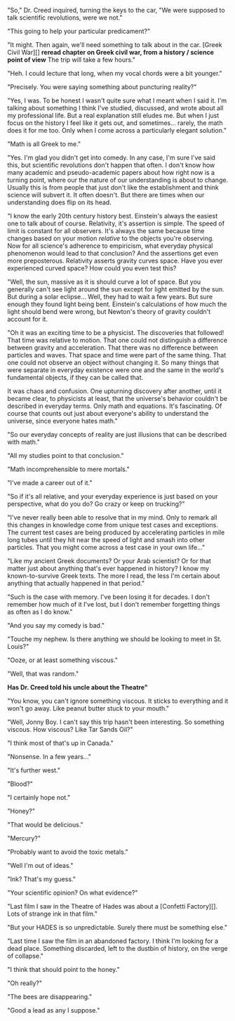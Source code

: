 "So," Dr. Creed inquired, turning the keys to the car, "We were supposed to talk scientific revolutions, were we not."

"This going to help your particular predicament?"

"It might. Then again, we'll need something to talk about in the car. [Greek Civil War][] **reread chapter on Greek civil war, from a history / science point of view** The trip will take a few hours."

"Heh. I could lecture that long, when my vocal chords were a bit younger."

"Precisely. You were saying something about puncturing reality?"

"Yes, I was. To be honest I wasn't quite sure what I meant when I said it. I'm talking about something I think I've studied, discussed, and wrote about all my professional life. But a real explanation still eludes me. But when I just focus on the history I feel like it gets out, and sometimes... rarely, the math does it for me too. Only when I come across a particularly elegant solution."

"Math is all Greek to me."

"Yes. I'm glad you didn't get into comedy. In any case, I'm sure I've said this, but scientific revolutions don't happen that often. I don't know how many academic and pseudo-academic papers about how right now is a turning point, where our the nature of our understanding is about to change. Usually this is from people that just don't like the establishment and think science will subvert it. It often doesn't. But there are times when our understanding does flip on its head.

"I know the early 20th century history best. Einstein's always the easiest one to talk about of course. Relativity, it's assertion is simple. The speed of limit is constant for all observers. It's always the same because time changes based on your motion *relative* to the objects you're observing. Now for all science's adherence to empiricism, what everyday physical phenomenon would lead to that conclusion? And the assertions get even more preposterous. Relativity asserts gravity curves space. Have you ever experienced curved space? How could you even test this?

"Well, the sun, massive as it is should curve a lot of space. But you generally can't see light around the sun except for light emitted by the sun. But during a solar eclipse...  Well, they had to wait a few years. But sure enough they found light being bent. Einstein's calculations of how much the light should bend were wrong, but Newton's theory of gravity couldn't account for it. 

"Oh it was an exciting time to be a physicist. The discoveries that followed! That time was relative to motion. That one could not distinguish a difference between gravity and acceleration. That there was no difference between particles and waves. That space and time were part of the same thing. That one could not observe an object without changing it. So many things that were separate in everyday existence were one and the same in the world's fundamental objects, if they can be called that. 

It was chaos and confusion. One upturning discovery after another, until it became clear, to physicists at least, that the universe's behavior couldn't be described in everyday terms. Only math and equations. It's fascinating. Of course that counts out just about everyone's ability to understand the universe, since everyone hates math." 

"So our everyday concepts of reality are just illusions that can be described with math."

"All my studies point to that conclusion." 

"Math incomprehensible to mere mortals."

"I've made a career out of it."

"So if it's all relative, and your everyday experience is just based on your perspective, what do you do? Go crazy or keep on trucking?"

"I've never really been able to resolve that in my mind. Only to remark all this changes in knowledge come from unique test cases and exceptions. The current test cases are being produced by accelerating particles in mile long tubes until they hit near the speed of light and smash into other particles. That you might come across a test case in your own life..."

"Like my ancient Greek documents? Or your Arab scientist? Or for that matter just about anything that's ever happened in history? I know my known-to-survive Greek texts. The more I read, the less I'm certain about anything that actually happened in that period."

"Such is the case with memory. I've been losing it for decades. I don't remember how much of it I've lost, but I don't remember forgetting things as often as I do know."

"And you say my comedy is bad."

"Touche my nephew. Is there anything we should be looking to meet in St. Louis?"

"Ooze, or at least something viscous." 

"Well, that was random."

**Has Dr. Creed told his uncle about the Theatre"**

"You know, you can't ignore something viscous. It sticks to everything and it won't go away. Like peanut butter stuck to your mouth."

"Well, Jonny Boy. I can't say this trip hasn't been interesting. So something viscous. How viscous? Like Tar Sands Oil?"

"I think most of that's up in Canada."

"Nonsense. In a few years..."

"It's further west."

"Blood?"

"I certainly hope not."

"Honey?" 

"That would be delicious."

"Mercury?"

"Probably want to avoid the toxic metals."

"Well I'm out of ideas."

"Ink? That's my guess." 

"Your scientific opinion? On what evidence?"

"Last film I saw in the Theatre of Hades was about a [Confetti Factory][]. Lots of strange ink in that film." 

"But your HADES is so unpredictable. Surely there must be something else." 

"Last time I saw the film in an abandoned factory. I think I'm looking for a dead place. Something discarded, left to the dustbin of history, on the verge of collapse." 

"I think that should point to the honey."

"Oh really?"

"The bees are disappearing."

"Good a lead as any I suppose."
